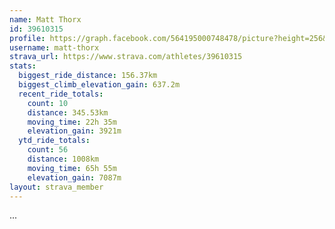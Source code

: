 ```yaml
---
name: Matt Thorx
id: 39610315
profile: https://graph.facebook.com/564195000748478/picture?height=256&width=256
username: matt-thorx
strava_url: https://www.strava.com/athletes/39610315
stats:
  biggest_ride_distance: 156.37km
  biggest_climb_elevation_gain: 637.2m
  recent_ride_totals:
    count: 10
    distance: 345.53km
    moving_time: 22h 35m
    elevation_gain: 3921m
  ytd_ride_totals:
    count: 56
    distance: 1008km
    moving_time: 65h 55m
    elevation_gain: 7087m
layout: strava_member
--- 
```

...
